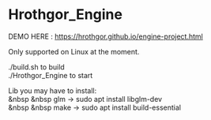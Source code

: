 # Hrothgor_Engine

DEMO HERE : https://hrothgor.github.io/engine-project.html

Only supported on Linux at the moment. 

./build.sh to build<br>
./Hrothgor_Engine to start

Lib you may have to install: <br>
&nbsp &nbsp glm -> sudo apt install libglm-dev <br>
&nbsp &nbsp make -> sudo apt install build-essential <br>
